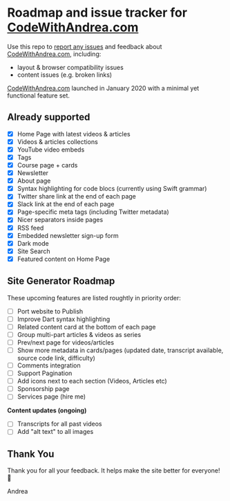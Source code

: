 # Roadmap and issue tracker for [CodeWithAndrea.com](https://www.codewithandrea.com/)

Use this repo to [report any issues](https://github.com/bizz84/code-with-andrea-issue-tracker/issues) and feedback about [CodeWithAndrea.com](https://www.codewithandrea.com/), including:

- layout & browser compatibility issues
- content issues (e.g. broken links)

[CodeWithAndrea.com](https://www.codewithandrea.com/) launched in January 2020 with a minimal yet functional feature set. 

## Already supported

- [x] Home Page with latest videos & articles
- [x] Videos & articles collections
- [x] YouTube video embeds
- [x] Tags
- [x] Course page + cards
- [x] Newsletter
- [x] About page
- [x] Syntax highlighting for code blocs (currently using Swift grammar)
- [x] Twitter share link at the end of each page
- [x] Slack link at the end of each page
- [x] Page-specific meta tags (including Twitter metadata)
- [x] Nicer separators inside pages
- [x] RSS feed
- [x] Embedded newsletter sign-up form
- [x] Dark mode
- [x] Site Search
- [x] Featured content on Home Page

## Site Generator Roadmap

These upcoming features are listed roughtly in priority order:

- [ ] Port website to Publish
- [ ] Improve Dart syntax highlighting
- [ ] Related content card at the bottom of each page
- [ ] Group multi-part articles & videos as series
- [ ] Prev/next page for videos/articles
- [ ] Show more metadata in cards/pages (updated date, transcript available, source code link, difficulty)
- [ ] Comments integration
- [ ] Support Pagination
- [ ] Add icons next to each section (Videos, Articles etc)
- [ ] Sponsorship page
- [ ] Services page (hire me)

**Content updates (ongoing)**

- [ ] Transcripts for all past videos
- [ ] Add "alt text" to all images

## Thank You

Thank you for all your feedback. It helps make the site better for everyone! 🙏

Andrea
